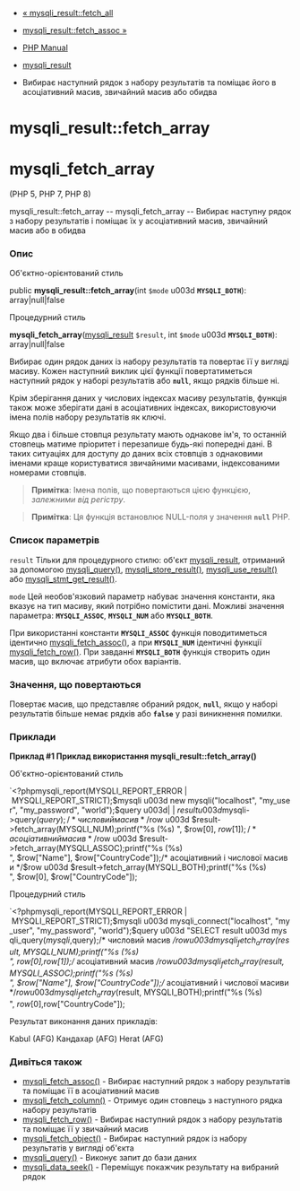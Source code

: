 - [« mysqli_result::fetch_all](mysqli-result.fetch-all.md)
- [mysqli_result::fetch_assoc »](mysqli-result.fetch-assoc.md)

- [PHP Manual](index.md)
- [mysqli_result](class.mysqli-result.md)
- Вибирає наступний рядок з набору результатів та поміщає його в
асоціативний масив, звичайний масив або обидва

# mysqli_result::fetch_array

# mysqli_fetch_array

(PHP 5, PHP 7, PHP 8)

mysqli_result::fetch_array -- mysqli_fetch_array -- Вибирає наступну
рядок з набору результатів і поміщає їх у асоціативний масив,
звичайний масив або в обидва

### Опис

Об'єктно-орієнтований стиль

public **mysqli_result::fetch_array**(int `$mode` u003d **`MYSQLI_BOTH`**):
array\|null\|false

Процедурний стиль

**mysqli_fetch_array**([mysqli_result](class.mysqli-result.md)
`$result`, int `$mode` u003d **`MYSQLI_BOTH`**): array\|null\|false

Вибирає один рядок даних із набору результатів та повертає її у вигляді
масиву. Кожен наступний виклик цієї функції повертатиметься
наступний рядок у наборі результатів або **`null`**, якщо рядків більше
ні.

Крім зберігання даних у числових індексах масиву результатів, функція
також може зберігати дані в асоціативних індексах, використовуючи імена
полів набору результатів як ключі.

Якщо два і більше стовпця результату мають однакове ім'я, то останній
стовпець матиме пріоритет і перезапише будь-які попередні дані. В
таких ситуаціях для доступу до даних всіх стовпців з однаковими іменами
краще користуватися звичайними масивами, індексованими номерами
стовпців.

> **Примітка**: Імена полів, що повертаються цією функцією,
> *залежними від регістру*.

> **Примітка**: Ця функція встановлює NULL-поля у значення
> **`null`** PHP.

### Список параметрів

`result`
Тільки для процедурного стилю: об'єкт
[mysqli_result](class.mysqli-result.md), отриманий за допомогою
[mysqli_query()](mysqli.query.md),
[mysqli_store_result()](mysqli.store-result.md),
[mysqli_use_result()](mysqli.use-result.md) або
[mysqli_stmt_get_result()](mysqli-stmt.get-result.md).

`mode`
Цей необов'язковий параметр набуває значення константи, яка
вказує на тип масиву, який потрібно помістити дані.
Можливі значення параметра: **`MYSQLI_ASSOC`**, **`MYSQLI_NUM`** або
**`MYSQLI_BOTH`**.

При використанні константи **`MYSQLI_ASSOC`** функція поводитиметься
ідентично [mysqli_fetch_assoc()](mysqli-result.fetch-assoc.md), а при
**`MYSQLI_NUM`** ідентичні функції
[mysqli_fetch_row()](mysqli-result.fetch-row.md). При завданні
**`MYSQLI_BOTH`** функція створить один масив, що включає атрибути обох
варіантів.

### Значення, що повертаються

Повертає масив, що представляє обраний рядок, **`null`**, якщо у
наборі результатів більше немає рядків або **`false`** у разі
виникнення помилки.

### Приклади

**Приклад #1 Приклад використання **mysqli_result::fetch_array()****

Об'єктно-орієнтований стиль

`<?phpmysqli_report(MYSQLI_REPORT_ERROR | MYSQLI_REPORT_STRICT);$mysqli u003d new mysqli("localhost", "my_user", "my_password", "world");$query u003d| | $result u003d $mysqli->query($query);/* числовий масив */$row u003d $result->fetch_array(MYSQLI_NUM);printf("%s (%s)
", $row[0], $row[1]);/* асоціативний масив */$row u003d $result->fetch_array(MYSQLI_ASSOC);printf("%s (%s)
", $row["Name"], $row["CountryCode"]);/* асоціативний і числової масиви */$row u003d $result->fetch_array(MYSQLI_BOTH);printf("%s (%s)
", $row[0], $row["CountryCode"]);

Процедурний стиль

`<?phpmysqli_report(MYSQLI_REPORT_ERROR | MYSQLI_REPORT_STRICT);$mysqli u003d mysqli_connect("localhost", "my_user", "my_password", "world");$query u003d "SELECT result u003d mysqli_query($mysqli, $query);/* числовий масив */$row u003d mysqli_fetch_array($result, MYSQLI_NUM);printf("%s (%s)
", $row[0], $row[1]);/* асоціативний масив */$row u003d mysqli_fetch_array($result, MYSQLI_ASSOC);printf("%s (%s)
", $row["Name"], $row["CountryCode"]);/* асоціативний і числової масиви */$row u003d mysqli_fetch_array($result, MYSQLI_BOTH);printf("%s (%s)
", $row[0], $row["CountryCode"]);

Результат виконання даних прикладів:

Kabul (AFG)
Кандахар (AFG)
Herat (AFG)

### Дивіться також

- [mysqli_fetch_assoc()](mysqli-result.fetch-assoc.md) - Вибирає
наступний рядок з набору результатів та поміщає її в асоціативний
масив
- [mysqli_fetch_column()](mysqli-result.fetch-column.md) - Отримує
один стовпець з наступного рядка набору результатів
- [mysqli_fetch_row()](mysqli-result.fetch-row.md) - Вибирає
наступний рядок з набору результатів та поміщає її у звичайний
масив
- [mysqli_fetch_object()](mysqli-result.fetch-object.md) - Вибирає
наступний рядок із набору результатів у вигляді об'єкта
- [mysqli_query()](mysqli.query.md) - Виконує запит до бази даних
- [mysqli_data_seek()](mysqli-result.data-seek.md) - Переміщує
покажчик результату на вибраний рядок
